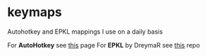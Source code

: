 # keymaps
Autohotkey and EPKL mappings I use on a daily basis

For **AutoHotkey** see [this](https://github.com/Blackweather/keymaps) page
For **EPKL** by DreymaR see [this](https://github.com/DreymaR/BigBagKbdTrixPKL) repo